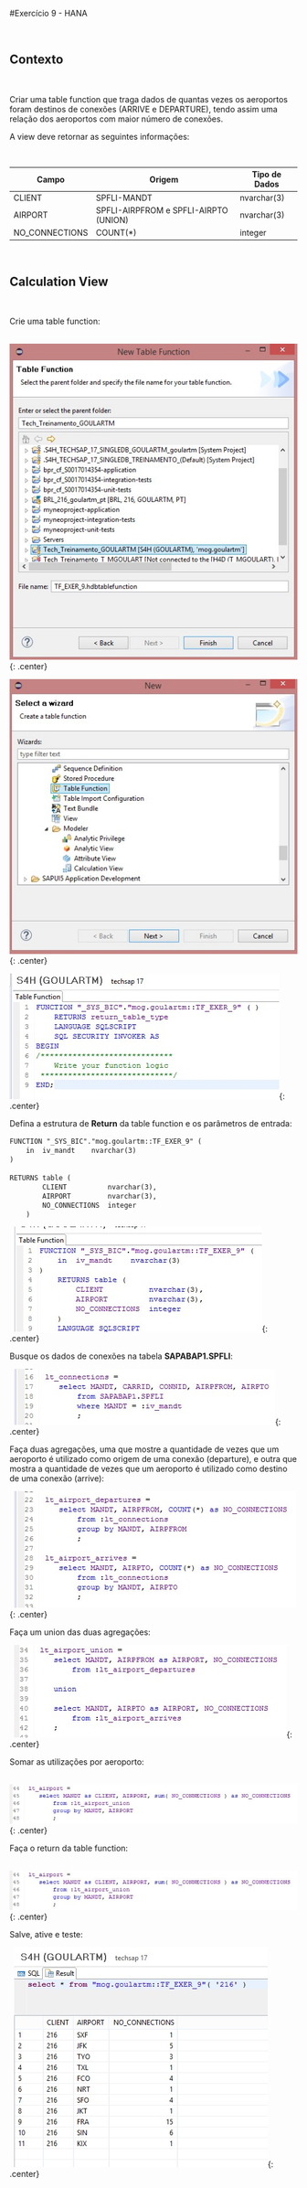 #Exercício 9 - HANA

&nbsp;
## Contexto
&nbsp;

Criar uma table function que traga dados de quantas vezes os aeroportos foram destinos de conexões (ARRIVE e DEPARTURE), tendo assim uma relação dos aeroportos com maior número de conexões.

A view deve retornar as seguintes informações: 

&nbsp;

| Campo | Origem | Tipo de Dados |
| ----- | ------ | ------------- |
| CLIENT | SPFLI-MANDT | nvarchar(3) |
| AIRPORT | SPFLI-AIRPFROM e SPFLI-AIRPTO (UNION) | nvarchar(3) |
| NO_CONNECTIONS | COUNT(*) | integer |

&nbsp;
## Calculation View
&nbsp;

Crie uma table function:

&nbsp;
![ExerHANA_09_01](../img/Exer_9/ExerHANA_09_01.jpg){: .center}

![ExerHANA_09_02](../img/Exer_9/ExerHANA_09_02.jpg){: .center}

![ExerHANA_09_03](../img/Exer_9/ExerHANA_09_03.jpg){: .center}
&nbsp;

Defina a estrutura de **Return** da table function e os parâmetros de entrada:

```
FUNCTION "_SYS_BIC"."mog.goulartm::TF_EXER_9" ( 
	in	iv_mandt	nvarchar(3)
) 

RETURNS table (
		CLIENT			nvarchar(3),
		AIRPORT			nvarchar(3),
		NO_CONNECTIONS	integer
	)
```
&nbsp;
![ExerHANA_09_04](../img/Exer_9/ExerHANA_09_04.jpg){: .center}
&nbsp;

Busque os dados de conexões na tabela **SAPABAP1.SPFLI**:

&nbsp;
![ExerHANA_09_05](../img/Exer_9/ExerHANA_09_05.jpg){: .center}
&nbsp;

Faça duas agregações, uma que mostre a quantidade de vezes que um aeroporto é utilizado como origem de uma conexão (departure), e outra que mostra a quantidade de vezes que um aeroporto  é utilizado como destino de uma conexão (arrive):

&nbsp;
![ExerHANA_09_06](../img/Exer_9/ExerHANA_09_06.jpg){: .center}
&nbsp;

Faça um union das duas agregações:

&nbsp;
![ExerHANA_09_07](../img/Exer_9/ExerHANA_09_07.jpg){: .center}
&nbsp;

Somar as utilizações por aeroporto: 

&nbsp;
![ExerHANA_09_10](../img/Exer_9/ExerHANA_09_10.jpg){: .center}
&nbsp;

Faça o return da table function:

&nbsp;
![ExerHANA_09_08](../img/Exer_9/ExerHANA_09_10.jpg){: .center}
&nbsp;

Salve, ative e teste:

&nbsp;
![ExerHANA_09_11](../img/Exer_9/ExerHANA_09_11.jpg){: .center}
&nbsp;